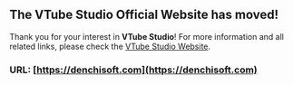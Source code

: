 ## The VTube Studio Official Website has moved!

Thank you for your interest in **VTube Studio**! For more information and all related links, please check the [VTube Studio Website](https://denchisoft.com). 

### **URL:** [https://denchisoft.com](https://denchisoft.com) 

